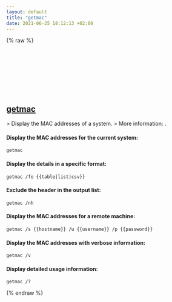```yaml
---
layout: default
title: "getmac"
date: 2021-06-25 18:12:13 +02:00
---
```

{% raw %}
<h2 id="getmac">
  <a href="/en/windows/getmac.html">getmac</a> <a href="#getmac"><svg class="icon">
    <use href="/assets/images/unicode_sprite.svg#link" />
  </svg></a>
</h2>
> Display the MAC addresses of a system.
> More information: <https://docs.microsoft.com/windows-server/administration/windows-commands/getmac>.

#### Display the MAC addresses for the current system:
```shell
getmac
```
#### Display the details in a specific format:
```shell
getmac /fo {{table|list|csv}}
```
#### Exclude the header in the output list:
```shell
getmac /nh
```
#### Display the MAC addresses for a remote machine:
```shell
getmac /s {{hostname}} /u {{username}} /p {{password}}
```
#### Display the MAC addresses with verbose information:
```shell
getmac /v
```
#### Display detailed usage information:
```shell
getmac /?
```
{% endraw %}